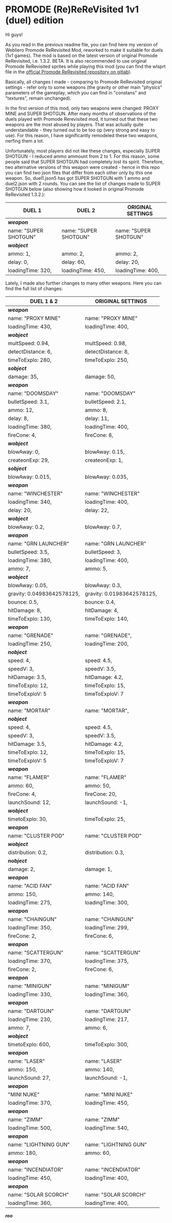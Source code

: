 # PROMODE (Re)ReReVisited 1v1 (duel) edition

Hi guys!

As you read in the previous readme file, you can find here my version of Webliero Promode ReRevisited Mod, reworked to make it suitable for duels (1v1 games). The mod is based on the latest version of original Promode ReRevisited, i.e. 1.3.2. BETA. It is also recommended to use original Promode ReRevisited sprites while playing this mod (you can find the wlsprt file in the [official Promode ReRevisited repository on gitlab](https://gitlab.com/webliero/webliero-mods/-/tree/master/ReRevisited)).

Basically, all changes I made - comparing to Promode ReRevisited original settings - refer only to some weapons (the gravity or other main "physics" parameters of the gameplay, which you can find in "constans" and "textures", remain unchanged).

In the first version of this mod, only two weapons were changed: PROXY MINE and SUPER SHOTGUN. After many months of observations of the duels played with Promode Rerevisited mod, it turned out that these two weapons are the most abused by players. That was actually quite understandable - they turned out to be too op (very strong and easy to use). For this reason, I have significantly remodeled these two weapons, nerfing them a lot.

Unfortunately, most players did not like these changes, especially SUPER SHOTGUN - I reduced ammo ammount from 2 to 1. For this reason, some people said that SUPER SHOTGUN had completely lost its spirit. Therefore, two alternative versions of this weapon were created - hence in this repo you can find two json files that differ from each other only by this one weapon. So, duel1.json5 has got SUPER SHOTGUN with 1 ammo and duel2.json with 2 rounds. You can see the list of changes made to SUPER SHOTGUN below (also showing how it looked in original Promode ReRevisited 1.3.2.):


|  DUEL 1               |      DUEL 2               |     ORIGINAL SETTINGS  |
|---------------------- | ------------------------  | ---------------------  |
|***weapon***           |                           |                        |
|name: "SUPER SHOTGUN"  | name: "SUPER SHOTGUN"     | name: "SUPER SHOTGUN"  |
|***wobject***          |                           |                        |
|ammo: 1,               | ammo: 2,                  | ammo: 2,               |
|delay: 0,              | delay: 60,                | delay: 20,             |
|loadingTime: 320,      | loadingTime: 450,         | loadingTime: 400,      |


Lately, I made also further changes to many other weapons. Here you can find the full list of changes:


|  DUEL 1 & 2           |      ORIGINAL SETTINGS
|---------------------- | ------------------------
|***weapon***
|name: "PROXY MINE"     |    name: "PROXY MINE"
|loadingTime: 430,      |    loadingTime: 400,
|***wobject***
|multSpeed: 0.94,       |    multSpeed: 0.98,
|detectDistance: 6,     |    detectDistance: 8,
|timeToExplo: 280,      |    timeToExplo: 250,
|***sobject***
|damage: 35,            |    damage: 50,
|***weapon***
|name: "DOOMSDAY"       |    name: "DOOMSDAY"
|bulletSpeed: 3.1,      |    bulletSpeed: 2.1,
|ammo: 12,              |    ammo: 8,
|delay: 8,              |    delay: 11,
|loadingTime: 380,      |    loadingTime: 400,
|fireCone: 4,           |    fireCone: 8,
|***wobject***
|blowAway: 0,           |   blowAway: 0.15,
|createonExp: 29,       |   createonExp: 1,
|***sobject***
|blowAway: 0.015,       |   blowAway: 0.035,
|***weapon***
|name: "WINCHESTER"     |    name: "WINCHESTER"
|loadingTime: 340,      |    loadingTime: 400,
|delay: 20,             |    delay: 22,
|***wobject***
|blowAway: 0.2,         |    blowAway: 0.7,
|***weapon***
|name: "GRN LAUNCHER"   |    name: "GRN LAUNCHER"
|bulletSpeed: 3.5,      |    bulletSpeed: 3,
|loadingTime: 380,      |    loadingTime: 400,
|ammo: 7,               |    ammo: 5,
|***wobject***
|blowAway: 0.05,        |    blowAway: 0.3,
|gravity: 0.04983642578125,| gravity: 0.01983642578125,
|bounce: 0.5,           |    bounce: 0.4,
|hitDamage: 8,          |    hitDamage: 4,
|timeToExplo: 130,      |    timeToExplo: 140,
|***weapon***           |
|name: "GRENADE"        |    name: "GRENADE",
|loadingTime: 250,      |    loadingTime: 200,
|***nobject***
|speed: 4,              |    speed: 4.5,
|speedV: 3,             |    speedV: 3.5,
|hitDamage: 3.5,        |    hitDamage: 4.2,
|timeToExplo: 12,       |    timeToExplo: 15,
|timeToExploV: 5        |    timeToExploV: 7
|***weapon***           |
|name: "MORTAR"         |    name: "MORTAR",
|***nobject***
|speed: 4,              |    speed: 4.5,
|speedV: 3,             |    speedV: 3.5,
|hitDamage: 3.5,        |    hitDamage: 4.2,
|timeToExplo: 12,       |    timeToExplo: 15,
|timeToExploV: 5        |    timeToExploV: 7
|***weapon***
|name: "FLAMER"         |    name: "FLAMER"
|ammo: 60,              |    ammo: 50,
|fireCone: 4,           |    fireCone: 20,
|launchSound: 12,       |    launchSound: -1,
|***wobject***
|timetoExplo: 30,       |    timeToExplo: 25,
|***weapon***
|name: "CLUSTER POD"    |    name: "CLUSTER POD"
|***wobject***
|distribution: 0.2,     |    distribution: 0.3,
|***nobject***
|damage: 2,             |    damage: 1,
|***weapon***
|name: "ACID FAN"       |    name: "ACID FAN"
|ammo: 150,             |    ammo: 140,
|loadingTime: 275,      |    loadingTime: 300,
|***weapon***
|name: "CHAINGUN"       |    name: "CHAINGUN"
|loadingTime: 350,      |    loadingTime: 299,
|fireCone: 2,           |    fireCone: 6,
|***weapon***
|name: "SCATTERGUN"     |    name: "SCATTERGUN"
|loadingTime: 370,      |    loadingTime: 375,
|fireCone: 2,           |    fireCone: 6,
|***weapon***
|name: "MINIGUN"        |    name: "MINIGUM"
|loadingTime: 330,      |    loadingTime: 360,
|***weapon***
|name: "DARTGUN"        |    name: "DARTGUN"
|loadingTime: 230,      |    loadingTime: 217,
|ammo: 7,               |    ammo: 6,
|***wobject***
|timetoExplo: 600,      |    timeToExplo: 300,
|***weapon***
|name: "LASER"          |    name: "LASER"
|ammo: 150,             |    ammo: 140,
|launchSound: 27,       |    launchSound: -1,
|***weapon***
|"MINI NUKE"            |    name: "MINI NUKE"
|loadingTime: 370,      |    loadingTime: 450,
|***weapon***
|name: "ZIMM"           |    name: "ZIMM"
|loadingTime: 500,      |    loadingTime: 540,
|***weapon***
|name: "LIGHTNING GUN"  |    name: "LIGHTNING GUN"
|ammo: 180,             |    ammo: 60,
|***weapon***
|name: "INCENDIATOR"    |    name: "INCENDIATOR"
|loadingTime: 450,      |    loadingTime: 400,
|***weapon***
|name: "SOLAR SCORCH"   |    name: "SOLAR SCORCH"
|loadingTime: 360,      |    loadingTime: 400,


***roo***
